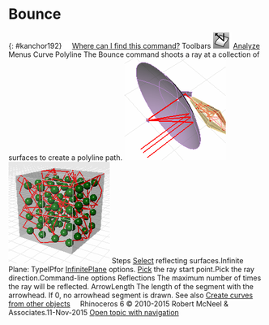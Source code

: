 ---
---


# Bounce
{: #kanchor192}
 [![images/transparent.gif](images/transparent.gif)Where can I find this command?](javascript:void(0);) Toolbars
![images/bounce.png](images/bounce.png) [Analyze](analyze-toolbar.html) 
Menus
Curve
Polyline
The Bounce command shoots a ray at a collection of surfaces to create a polyline path.
![images/bounce-001.png](images/bounce-001.png)![images/bounce-002.png](images/bounce-002.png)
Steps
 [Select](select-objects.html) reflecting surfaces.Infinite Plane: TypeIPfor [InfinitePlane](infiniteplane.html) options.
 [Pick](pick-location.html) the ray start point.Pick the ray direction.Command-line options
Reflections
The maximum number of times the ray will be reflected.
ArrowLength
The length of the segment with the arrowhead. If 0, no arrowhead segment is drawn.
See also
 [Create curves from other objects](sak-curvefromobject.html) 
&#160;
&#160;
Rhinoceros 6 © 2010-2015 Robert McNeel &amp; Associates.11-Nov-2015
 [Open topic with navigation](bounce.html) 

